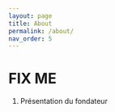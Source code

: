 ```yaml
---
layout: page
title: About
permalink: /about/
nav_order: 5
---
```


<link rel="icon" href="/img/logo.png">


# **FIX ME**

1. Présentation du fondateur